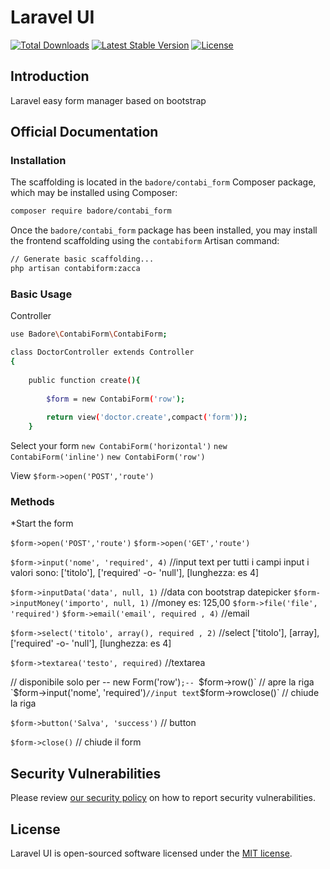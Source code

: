 # Laravel UI

<a href="https://packagist.org/packages/badore/contabi_form"><img src="https://img.shields.io/packagist/dt/badore/contabi_form" alt="Total Downloads"></a>
<a href="https://packagist.org/packages/badore/contabi_form"><img src="https://img.shields.io/packagist/v/badore/contabi_form" alt="Latest Stable Version"></a>
<a href="https://packagist.org/packages/badore/contabi_form"><img src="https://img.shields.io/packagist/l/badore/contabi_form" alt="License"></a>

## Introduction
Laravel easy form manager based on bootstrap

## Official Documentation


### Installation

The scaffolding  is located in the `badore/contabi_form` Composer package, which may be installed using Composer:

```bash
composer require badore/contabi_form
```

Once the `badore/contabi_form` package has been installed, you may install the frontend scaffolding using the `contabiform` Artisan command:

```bash
// Generate basic scaffolding...
php artisan contabiform:zacca

```

### Basic Usage
Controller
```bash
use Badore\ContabiForm\ContabiForm;

class DoctorController extends Controller
{
   	
	public function create(){
		
		$form = new ContabiForm('row');
		
		return view('doctor.create',compact('form'));
	}
```

Select your form `new ContabiForm('horizontal')` 
`new ContabiForm('inline')`
`new ContabiForm('row')`

View
`$form->open('POST','route')`

### Methods

*Start the form

`$form->open('POST','route')`      `$form->open('GET','route')`   

`$form->input('nome', 'required', 4)`      //input text
per tutti i campi input i valori sono: ['titolo'], ['required' -o- 'null'], [lunghezza: es 4]

`$form->inputData('data', null, 1)` //data con bootstrap datepicker
`$form->inputMoney('importo', null, 1)` //money es: 125,00
`$form->file('file', 'required')`
`$form->email('email', required , 4)` //email

`$form->select('titolo', array(), required , 2)` //select
['titolo'], [array], ['required' -o- 'null'], [lunghezza: es 4]

`$form->textarea('testo', required)` //textarea

// disponibile solo per -- new Form('row')`;--
`$form->row()` // apre la riga
     `$form->input('nome', 'required')` //input text
`$form->rowclose()` // chiude la riga

`$form->button('Salva', 'success')` // button

`$form->close()` // chiude il form


## Security Vulnerabilities

Please review [our security policy](https://github.com/badore/contabi_form/security/policy) on how to report security vulnerabilities.

## License

Laravel UI is open-sourced software licensed under the [MIT license](LICENSE.md).
